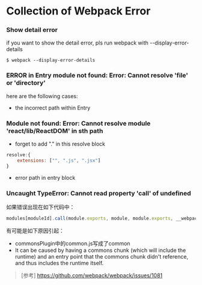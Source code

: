 # Collection of Webpack Error

### Show detail error
if you want to show the detail error, pls run webpack with --display-error-details
```
$ webpack --display-error-details
```

### ERROR in Entry module not found: Error: Cannot resolve 'file' or 'directory'
here are the following cases:
* the incorrect path within Entry

### Module not found: Error: Cannot resolve module 'react/lib/ReactDOM' in sth path
* forget to add "." in this resolve block
```js
resolve:{
	extensions: ["", ".js", ".jsx"]
}
```
* error path in entry block

### Uncaught TypeError: Cannot read property 'call' of undefined
如果错误出现在如下代码中：
```js
modules[moduleId].call(module.exports, module, module.exports, __webpack_require__); 
```
有可能是如下原因引起：
*  commonsPlugin中的common.js写成了common
*  It can be caused by having a commons chunk (which will include the runtime) and an entry point that the commons chunk didn't reference, and thus includes the runtime itself.

> [参考] https://github.com/webpack/webpack/issues/1081
